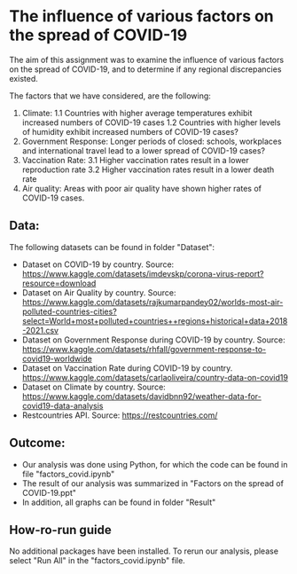 # The influence of various factors on the spread of COVID-19

The aim of this assignment was to examine the influence of various factors on the spread of COVID-19, and to determine if any regional discrepancies existed. 

The factors that we have considered, are the following:
1. Climate: 
  1.1 Countries with higher average temperatures exhibit increased numbers of COVID-19 cases
  1.2 Countries with higher levels of humidity exhibit increased numbers of COVID-19 cases?
2. Government Response: Longer periods of closed: schools, workplaces and international travel lead to a lower spread of COVID-19 cases?
3. Vaccination Rate:
  3.1 Higher vaccination rates result in a lower reproduction rate
  3.2 Higher vaccination rates result in a lower death rate
4. Air quality: Areas with poor air quality have shown higher rates of COVID-19 cases.


## Data:
The following datasets can be found in folder "Dataset":
- Dataset on COVID-19 by country. Source: https://www.kaggle.com/datasets/imdevskp/corona-virus-report?resource=download
- Dataset on Air Quality by country. Source: https://www.kaggle.com/datasets/rajkumarpandey02/worlds-most-air-polluted-countries-cities?select=World+most+polluted+countries++regions+historical+data+2018-2021.csv
- Dataset on Government Response during COVID-19 by country. Source: https://www.kaggle.com/datasets/rhfall/government-response-to-covid19-worldwide
- Dataset on Vaccination Rate during COVID-19 by country. https://www.kaggle.com/datasets/carlaoliveira/country-data-on-covid19
- Dataset on Climate by country. Source: https://www.kaggle.com/datasets/davidbnn92/weather-data-for-covid19-data-analysis
- Restcountries API. Source: https://restcountries.com/


## Outcome:

- Our analysis was done using Python, for which the code can be found in file "factors_covid.ipynb"
- The result of our analysis was summarized in "Factors on the spread of COVID-19.ppt"
- In addition, all graphs can be found in folder "Result"


## How-ro-run guide

No additional packages have been installed. To rerun our analysis, please select "Run All" in the "factors_covid.ipynb" file. 


